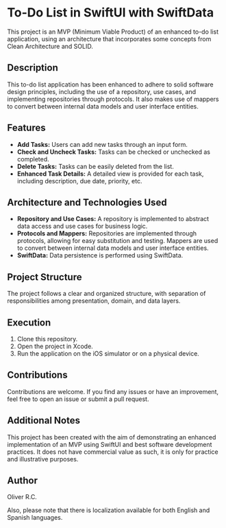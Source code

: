 # To-Do List in SwiftUI with SwiftData

This project is an MVP (Minimum Viable Product) of an enhanced to-do list application, using an architecture that incorporates some concepts from Clean Architecture and SOLID.

## Description

This to-do list application has been enhanced to adhere to solid software design principles, including the use of a repository, use cases, and implementing repositories through protocols. It also makes use of mappers to convert between internal data models and user interface entities.

## Features

- **Add Tasks:** Users can add new tasks through an input form.
- **Check and Uncheck Tasks:** Tasks can be checked or unchecked as completed.
- **Delete Tasks:** Tasks can be easily deleted from the list.
- **Enhanced Task Details:** A detailed view is provided for each task, including description, due date, priority, etc.

## Architecture and Technologies Used

- **Repository and Use Cases:** A repository is implemented to abstract data access and use cases for business logic.
- **Protocols and Mappers:** Repositories are implemented through protocols, allowing for easy substitution and testing. Mappers are used to convert between internal data models and user interface entities.
- **SwiftData:** Data persistence is performed using SwiftData.

## Project Structure

The project follows a clear and organized structure, with separation of responsibilities among presentation, domain, and data layers.

## Execution

1. Clone this repository.
2. Open the project in Xcode.
3. Run the application on the iOS simulator or on a physical device.

## Contributions

Contributions are welcome. If you find any issues or have an improvement, feel free to open an issue or submit a pull request.

## Additional Notes

This project has been created with the aim of demonstrating an enhanced implementation of an MVP using SwiftUI and best software development practices. It does not have commercial value as such, it is only for practice and illustrative purposes.

## Author

Oliver R.C.

Also, please note that there is localization available for both English and Spanish languages.
